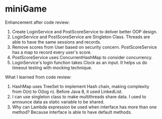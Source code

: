 # miniGame

Enhancement after code review:<br/>
1. Create LoginService and PostScoreService to deliver better OOP design.<br/>
2. LoginService and PostScoreService are Singleton Class. Threads are able to have the same sessions and records.<br/>
3. Remove scores from User based on security concern. PostScoreService has a map to record every user's score.<br/>
4. PostScoreService uses ConcurrentHashMap to consider concurrency.<br/>
5. LoginService's login function takes Clock as an input. It helps us do timeout testing with mocking technique.<br/>

What I learned from code review:<br/>
1. HashMap uses TreeSet to implement Hash chain, making complexity from O(n) to O(log n). Before Java 8, it used LinkedList.<br/>
2. I can use singleton class to make multithreads share data. I used to announce data as static variable to be shared.<br/>
3. Why can Lambda expression be used when interface has more than one method? Because interface is able to have default methods.<br/>


